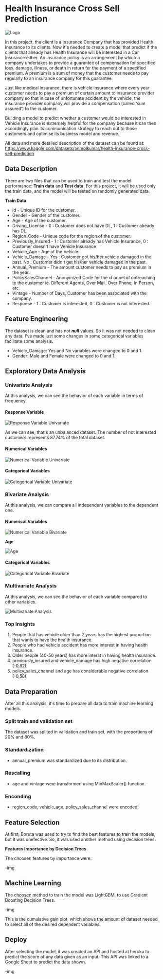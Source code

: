 # Health Insurance Cross Sell Prediction

![Logo](/images/cross_sell_img.png)

In this project, the client is a Insurance Company that has provided Health Insurance to its clients. Now it's needed to create a model that predict if the 
clients that already has Health Insurance will be interested in a Car Insurance either. An insurance policy is an arrangement by which a company 
undertakes to provide a guarantee of compensation for specified loss, damage, illness, or death in return for the payment of a specified premium. A premium is a 
sum of money that the customer needs to pay regularly to an insurance company for this guarantee.

Just like medical insurance, there is vehicle insurance where every year customer needs to pay a premium of certain amount to insurance provider company so that in 
case of unfortunate accident by the vehicle, the insurance provider company will provide a compensation (called ‘sum assured’) to the customer.

Building a model to predict whether a customer would be interested in Vehicle Insurance is extremely helpful for the company because it can then accordingly plan its 
communication strategy to reach out to those customers and optimise its business model and revenue.

All data and more detailed description of the dataset can be found at: https://www.kaggle.com/datasets/anmolkumar/health-insurance-cross-sell-prediction

## Data Description

There are two files that can be used to train and test the model performance: **Train data** and **Test data**. For this project, it will be used only 
the train data, and the model will be tested on randomly generated data.

**Train Data**

- Id - Unique ID for the customer.
- Gender - Gender of the customer.
- Age - Age of the customer.
- Driving_License - 0 : Customer does not have DL, 1 : Customer already has DL.
- Region_Code - Unique code for the region of the customer.
- Previously_Insured - 1 : Customer already has Vehicle Insurance, 0 : Customer doesn't have Vehicle Insurance
- Vehicle_Age - Age of the Vehicle.
- Vehicle_Damage - Yes : Customer got his/her vehicle damaged in the past. No : Customer didn't get his/her vehicle damaged in the past.
- Annual_Premium - The amount customer needs to pay as premium in the year.
- PolicySalesChannel - Anonymized Code for the channel of outreaching to the customer ie. Different Agents, Over Mail, Over Phone, In Person, etc.
- Vintage - Number of Days, Customer has been associated with the company.
- Response - 1 : Customer is interested, 0 : Customer is not interested.

## Feature Engineering
The dataset is clean and has not ***null*** values. So it was not needed to clean any data. I've made just some changes in some categorical variables facilitate
some analysis.

- Vehicle_Damage: Yes and No variables were changed to 0 and 1.
- Gender: Male and Female were changed to 0 and 1.

## Exploratory Data Analysis
### Univariate Analysis
At this analysis, we can see the behavior of each variable in terms of frequency.
#### Response Variable

![Response Variable Univariate](/images/univariate_analysis_response.png)

As we can see, that's an unbalanced dataset. The number of not interested customers represents 87.74% of the total dataset.

#### Numerical Variables

![Numerical Variable Univariate](/images/univariate_analysis_numerical)

#### Categorical Variables

![Categorical Variable Univariate](/images/univariate_analysis_categorical.png)

### Bivariate Analysis
At this analysis, we can compare all independent variables to the dependent one.
#### Numerical Variables

![Numerical Variable Bivariate](/images/bivariate_analysis_numerical.png)

**Age**

![Age](/images/bivariate_analysis_age.png)

#### Categorical Variables

![Categorical Variable Bivariate](/images/bivariate_analysis_categorical.png)

### Multivariate Analysis
At this analysis, we can see the behavior of each variable compared to other variables.

![Multivariate Analysis](/images/bivariate_analysis_categorical.png)

### Top Insights
1. People that has vehicle older than 2 years has the highest proportion that wants to have the health insurance.
2. People who had vehicle accident has more interest in having health insurance.
3. Older people (40-50 years) has more interst in having health insurance.
4. previously_insured and vehicle_damage has high negative correlation (-0,82).
5. policy_sales_channel and age has considerable negative correlation (-0,58).

## Data Preparation
After all this analysis, it's time to prepare all data to train machine learning models.
### Split train and validation set
The dataset was splited in validation and train set, with the proportions of 20% and 80%.
### Standardization
- annual_premium was standardized due to its distribution.
### Rescalling
- age and vintage were transformed using MinMaxScaler() function.
### Enconding
- region_code, vehicle_age, policy_sales_channel were encoded.

## Feature Selection
At first, Boruta was used to try to find the best features to train the models, but it was unefective. So, it was used another method using decision trees.

**Features Importance by Decision Trees**

The choosen features by importance were:

-img

## Machine Learning
The choosen method to train the model was LightGBM, to use Gradient Boosting Decision Trees.

-img

This is the cumulative gain plot, which shows the amount of dataset needed to select all of the desired dependent variables.

## Deploy
After selecting the model, it was created an API and hosted at heroku to predict the score of any data given as an input. This API was linked to
a Google Sheet to predict the data shown.

-img






